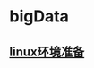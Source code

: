 # bigData

## [linux环境准备](https://github.com/markfengyunzhou/bigData/blob/master/linux%E7%8E%AF%E5%A2%83%E5%87%86%E5%A4%87.md)
